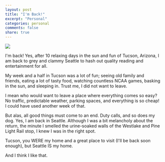 ```yaml
---
layout: post
title: "I'm Back!"
excerpt: "Personal"
categories: personal
comments: false
share: true
---
```


![](http://inthiaano.com/wp-content/uploads/2014/09/821138238_1381248483.jpg)






I'm back! Yes, after 10 relaxing days in the sun and fun of Tucson, Arizona, I am back to grey and clammy Seattle to hash out quality reading and entertainment for all.


My week and a half in Tucson was a lot of fun; seeing old family and friends, eating a lot of tasty food, watching countless NCAA games, basking in the sun, and sleeping in. Trust me, I did not want to leave.


I mean who would want to leave a place where everything comes so easy? No traffic, predictable weather, parking spaces, and everything is so cheap! I could have used another week of that.


But alas, all good things must come to an end. Duty calls, and so does my dog. Yes, I am back in Seattle. Although I was a bit melancholy about the return, the minute I smelled the urine-soaked walls of the Westlake and Pine Light Rail stop, I knew I was in the right spot.


Tucson, you WERE my home and a great place to visit (I'll be back soon enough), but Seattle IS my home.

And I think I like that.

